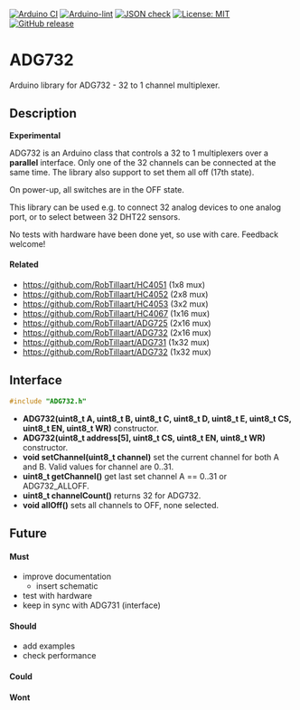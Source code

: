 
[![Arduino CI](https://github.com/RobTillaart/ADG732/workflows/Arduino%20CI/badge.svg)](https://github.com/marketplace/actions/arduino_ci)
[![Arduino-lint](https://github.com/RobTillaart/ADG732/actions/workflows/arduino-lint.yml/badge.svg)](https://github.com/RobTillaart/ADG732/actions/workflows/arduino-lint.yml)
[![JSON check](https://github.com/RobTillaart/ADG732/actions/workflows/jsoncheck.yml/badge.svg)](https://github.com/RobTillaart/ADG732/actions/workflows/jsoncheck.yml)
[![License: MIT](https://img.shields.io/badge/license-MIT-green.svg)](https://github.com/RobTillaart/ADG732/blob/master/LICENSE)
[![GitHub release](https://img.shields.io/github/release/RobTillaart/ADG732.svg?maxAge=3600)](https://github.com/RobTillaart/ADG732/releases)


# ADG732

Arduino library for ADG732 - 32 to 1 channel multiplexer.


## Description

**Experimental**

ADG732 is an Arduino class that controls a 32 to 1 multiplexers
over a **parallel** interface.
Only one of the 32 channels can be connected at the same time.
The library also support to set them all off (17th state).

On power-up, all switches are in the OFF state.

This library can be used e.g. to connect 32 analog devices to
one analog port, or to select between 32 DHT22 sensors.

No tests with hardware have been done yet, so use with care.
Feedback welcome!


#### Related

- https://github.com/RobTillaart/HC4051 (1x8 mux)
- https://github.com/RobTillaart/HC4052 (2x8 mux)
- https://github.com/RobTillaart/HC4053 (3x2 mux)
- https://github.com/RobTillaart/HC4067 (1x16 mux)
- https://github.com/RobTillaart/ADG725 (2x16 mux)
- https://github.com/RobTillaart/ADG732 (2x16 mux)
- https://github.com/RobTillaart/ADG731 (1x32 mux)
- https://github.com/RobTillaart/ADG732 (1x32 mux)


## Interface

```cpp
#include "ADG732.h"
```

- **ADG732(uint8_t A, uint8_t B, uint8_t C, uint8_t D, uint8_t E, uint8_t CS, uint8_t EN, uint8_t WR)** constructor.
- **ADG732(uint8_t address[5], uint8_t CS, uint8_t EN, uint8_t WR)** constructor.
- **void setChannel(uint8_t channel)** set the current channel for both A and B.
Valid values for channel are 0..31.
- **uint8_t getChannel()** get last set channel A == 0..31 or ADG732_ALLOFF.
- **uint8_t channelCount()** returns 32 for ADG732.
- **void allOff()** sets all channels to OFF, none selected.


## Future

#### Must

- improve documentation
  - insert schematic
- test with hardware
- keep in sync with ADG731 (interface)

#### Should

- add examples
- check performance

#### Could


#### Wont


